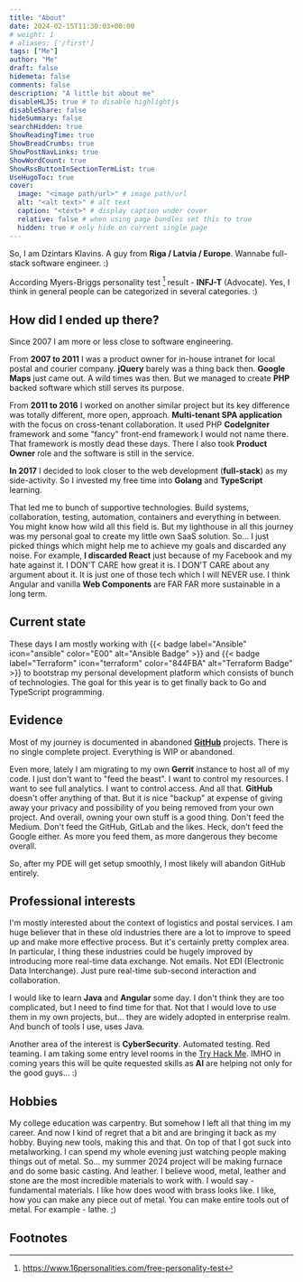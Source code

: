 ```yaml
---
title: "About"
date: 2024-02-15T11:30:03+00:00
# weight: 1
# aliases: ['/first']
tags: ["Me"]
author: "Me"
draft: false
hidemeta: false
comments: false
description: "A little bit about me"
disableHLJS: true # to disable highlightjs
disableShare: false
hideSummary: false
searchHidden: true
ShowReadingTime: true
ShowBreadCrumbs: true
ShowPostNavLinks: true
ShowWordCount: true
ShowRssButtonInSectionTermList: true
UseHugoToc: true
cover:
  image: "<image path/url>" # image path/url
  alt: "<alt text>" # alt text
  caption: "<text>" # display caption under cover
  relative: false # when using page bundles set this to true
  hidden: true # only hide on current single page
---
```


So, I am Dzintars Klavins. A guy from **Riga / Latvia / Europe**. Wannabe full-stack software
engineer. :)

According Myers-Briggs personality test [^1] result - **INFJ-T** (Advocate). Yes, I think
in general people can be categorized in several categories. :)

## How did I ended up there?

Since 2007 I am more or less close to software engineering.

From **2007 to 2011** I was a product owner for in-house intranet for local postal
and courier company. **jQuery** barely was a thing back then. **Google Maps** just came
out. A wild times was then. But we managed to create **PHP** backed software which
still serves its purpose.

From **2011 to 2016** I worked on another similar project but its key difference was
totally different, more open, approach. **Multi-tenant SPA application** with the focus
on cross-tenant collaboration. It used PHP **CodeIgniter** framework and some
"fancy" front-end framework I would not name there. That framework is mostly
dead these days. There I also took **Product Owner** role and the software is still
in the service.

**In 2017** I decided to look closer to the web development (**full-stack**) as my
side-activity. So I invested my free time into **Golang** and **TypeScript** learning.

That led me to bunch of supportive technologies. Build systems, collaboration,
testing, automation, containers and everything in between. You might know how
wild all this field is. But my lighthouse in all this journey was my personal goal to
create my little own SaaS solution. So... I just picked things which might help
me to achieve my goals and discarded any noise. For example, **I discarded
React** just because of my Facebook and my hate against it. I DON'T CARE how great it
is. I DON'T CARE about any argument about it. It is just one of those tech which
I will NEVER use. I think Angular and vanilla **Web Components** are FAR FAR more
sustainable in a long term.

## Current state

These days I am mostly working with {{< badge label="Ansible" icon="ansible" color="E00" alt="Ansible Badge" >}}
and {{< badge label="Terraform" icon="terraform" color="844FBA" alt="Terraform Badge" >}}
to bootstrap my personal development platform which consists of bunch of technologies.
The goal for this year is to get finally back to Go and TypeScript programming.

## Evidence

Most of my journey is documented in abandoned
**[GitHub](https://github.com/dzintars)** projects. There is no single complete
project. Everything is WIP or abandoned.

Even more, lately I am migrating to my own **Gerrit** instance to host all of my code.
I just don't want to "feed the beast". I want to control my resources. I want to
see full analytics. I want to control access. And all that.
**GitHub** doesn't offer anything of that. But it is nice "backup" at expense of
giving away your privacy and possibility of you being removed from your own project.
And overall, owning your own stuff is a good thing. Don't feed the Medium.
Don't feed the GitHub, GitLab and the likes. Heck, don't feed the Google either.
As more you feed them, as more dangerous they become overall.

So, after my PDE will get setup smoothly, I most likely will abandon GitHub entirely.

## Professional interests

I'm mostly interested about the context of logistics and postal services. I am
huge believer that in these old industries there are a lot to improve to speed
up and make more effective process. But it's certainly pretty complex area. In
particular, I thing these industries could be hugely improved by introducing
more real-time data exchange. Not emails. Not EDI (Electronic Data Interchange).
Just pure real-time sub-second interaction and collaboration.

I would like to learn **Java** and **Angular** some day. I don't think they are too
complicated, but I need to find time for that. Not that I would love to use them
in my own projects, but... they are widely adopted in enterprise realm. And bunch
of tools I use, uses Java.

Another area of the interest is **CyberSecurity**. Automated testing. Red
teaming. I am taking some entry level rooms in the [Try Hack Me](https://tryhackme.com).
IMHO in coming years this will be quite requested skills as **AI** are helping not
only for the good guys... :)

## Hobbies

My college education was carpentry. But somehow I left all that thing im my
career. And now I kind of regret that a bit and are bringing it back as my
hobby. Buying new tools, making this and that. On top of that I got suck into
metalworking. I can spend my whole evening just watching people making things
out of metal. So... my summer 2024 project will be making furnace and do some
basic casting.
And leather. I believe wood, metal, leather and stone are the most incredible
materials to work with. I would say - fundamental materials. I like how does
wood with brass looks like. I like, how you can make any piece out of metal. You
can make entire tools out of metal. For example - lathe. ;)

## Footnotes

[^1]: https://www.16personalities.com/free-personality-test
